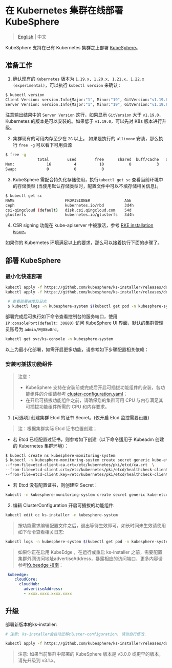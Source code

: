 # 在 Kubernetes 集群在线部署 KubeSphere

> [English](README.md) | 中文

KubeSphere 支持在已有 Kubernetes 集群之上部署 [KubeSphere](https://kubesphere.io/)。

## 准备工作

1. 确认现有的 `Kubernetes` 版本为 `1.19.x, 1.20.x, 1.21.x, 1.22.x (experimental)`，可以执行 `kubectl version` 来确认 :

```bash
$ kubectl version
Client Version: version.Info{Major:"1", Minor:"19", GitVersion:"v1.19.8", GitCommit:"fd5d41537aee486160ad9b5356a9d82363273721", GitTreeState:"clean", BuildDate:"2021-02-17T12:41:51Z", GoVersion:"go1.15.8", Compiler:"gc", Platform:"linux/amd64"}
Server Version: version.Info{Major:"1", Minor:"19", GitVersion:"v1.19.8", GitCommit:"fd5d41537aee486160ad9b5356a9d82363273721", GitTreeState:"clean", BuildDate:"2021-02-17T12:33:08Z", GoVersion:"go1.15.8", Compiler:"gc", Platform:"linux/amd64"}
```

注意输出结果中的 `Server Version` 这行，如果显示 `GitVersion` 大于 `v1.19.0`，Kubernetes 的版本是可以安装的。如果低于 `v1.19.0`，可以先对 K8s 版本进行升级。


2. 集群现有的可用内存至少在 `2G` 以上。 如果是执行的 `allinone` 安装，那么执行 `free -g` 可以看下可用资源

```bash
$ free -g
              total        used        free      shared  buff/cache   available
Mem:              16          4          10           0           3           2
Swap:             0           0           0
```

3. KubeSphere 需配合持久化存储使用，执行`kubectl get sc` 查看当前环境中的存储类型 (当使用默认存储类型时，配置文件中可以不填存储相关信息)。

```bash
$ kubectl get sc
NAME                      PROVISIONER               AGE
ceph                      kubernetes.io/rbd         3d4h
csi-qingcloud (default)   disk.csi.qingcloud.com    54d
glusterfs                 kubernetes.io/glusterfs   3d4h
```

4. CSR signing 功能在 kube-apiserver 中被激活，参考 [RKE installation issue](https://github.com/kubesphere/kubesphere/issues/1925#issuecomment-591698309)。

如果你的 Kubernetes 环境满足以上的要求，那么可以接着执行下面的步骤了。

## 部署 KubeSphere

### 最小化快速部署

```bash
kubectl apply -f https://github.com/kubesphere/ks-installer/releases/download/v3.2.1/kubesphere-installer.yaml
kubectl apply -f https://github.com/kubesphere/ks-installer/releases/download/v3.2.1/cluster-configuration.yaml

 # 查看部署进度及日志
 $ kubectl logs -n kubesphere-system $(kubectl get pod -n kubesphere-system -l app=ks-installer -o jsonpath='{.items[0].metadata.name}') -f
```

部署完成后可执行如下命令查看控制台的服务端口，使用 `IP:consolePort(default: 30880)` 访问 KubeSphere UI 界面，默认的集群管理员账号为 `admin/P@88w0rd`。

```bash
kubectl get svc/ks-console -n kubesphere-system
```

以上为最小化部署，如需开启更多功能，请参考如下步骤配置相关依赖：

### 安装可插拔功能组件

> 注意：
> - KubeSphere 支持在安装前或完成后开启可插拔功能组件的安装，各功能组件的介绍请参考 [cluster-configuration.yaml](deploy/cluster-configuration.yaml)；
> - 在开启可插拔功能组件之前，请确保您的集群可用 CPU 与内存满足其可插拔功能组件所需的 CPU 和内存要求。

1. [可选项] 创建集群 Etcd 的证书 Secret。(仅开启 Etcd 监控需要设置)

> 注：根据集群实际 Etcd 证书位置创建；

- 若 Etcd 已经配置过证书，则参考如下创建（以下命令适用于 Kubeadm 创建的 Kubernetes 集群环境）：

```bash
$ kubectl create ns kubesphere-monitoring-system
$ kubectl -n kubesphere-monitoring-system create secret generic kube-etcd-client-certs  \
--from-file=etcd-client-ca.crt=/etc/kubernetes/pki/etcd/ca.crt  \
--from-file=etcd-client.crt=/etc/kubernetes/pki/etcd/healthcheck-client.crt  \
--from-file=etcd-client.key=/etc/kubernetes/pki/etcd/healthcheck-client.key
```

- 若 Etcd 没有配置证书，则创建空 Secret：

```bash
kubectl -n kubesphere-monitoring-system create secret generic kube-etcd-client-certs
```

2. 编辑 ClusterConfiguration 开启可插拔的功能组件:

```bash
kubectl edit cc ks-installer -n kubesphere-system
```

> 按功能需求编辑配置文件之后，退出等待生效即可，如长时间未生效请使用如下命令查看相关日志:

```bash
kubectl logs -n kubesphere-system $(kubectl get pod -n kubesphere-system -l app=ks-installer -o jsonpath='{.items[0].metadata.name}') -f
```

> 如果你正在启用 KubeEdge ，在运行或重启 ks-installer 之前，需要配置集群外网访问地址advertiseAddress，暴露相应的访问端口，更多内容请参考[Kubeedge 指南](https://kubesphere.io/docs/pluggable-components/kubeedge/)：
```yaml
 kubeedge:
    cloudCore:
      cloudHub:
        advertiseAddress:
        - xxxx.xxxx.xxxx.xxxx
```

## 升级

部署新版本的ks-installer:
```bash
# 注意: ks-installer会自动迁移cluster-configuration. 请勿自行修改.

kubectl apply -f https://github.com/kubesphere/ks-installer/releases/download/v3.2.1/kubesphere-installer.yaml
```


> 注意: 如果当前集群中部署的 KubeSphere 版本是 v3.0.0 或更早的版本，请先升级到 v3.1.x。
